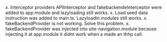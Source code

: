 x. Interceptor providers APIInterceptor and fakebackendeInterceptor were added to app.module and lazyloading still works.
x. Load seed data instruction was added to main.ts. Lazyloadin modules still works.
x. fakeBackendProvider is not working. Solve this problem.
x. fakeBackendProvider was injected into site-navigation.module because injecting it at app.module it didnt work when a made an thhp call.
